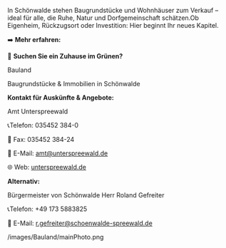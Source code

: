 
<!-- INTRO_TEXT_START -->
In Schönwalde stehen Baugrundstücke und Wohnhäuser zum Verkauf – ideal für alle, die Ruhe, Natur und Dorfgemeinschaft schätzen.Ob Eigenheim, Rückzugsort oder Investition: Hier beginnt Ihr neues Kapitel.

➡️ **Mehr erfahren:**
<!-- INTRO_TEXT_END -->

<!-- SEPARATE_TEXT_START -->
🏡 **Suchen Sie ein Zuhause im Grünen?**
<!-- SEPARATE_TEXT_END -->

<!-- BAULAND_NAME_START --> 
Bauland
<!-- BAULAND_NAME_END -->

<!-- BAULAND_SLOGAN_START -->
Baugrundstücke & Immobilien in Schönwalde
<!-- BAULAND_SLOGAN_END -->

<!-- BAULAND_TEXT_START -->
 **Kontakt für Auskünfte & Angebote:** 

Amt Unterspreewald 

📞Telefon: 035452 384-0   

📠 Fax: 035452 384-24   

📧 E-Mail: amt@unterspreewald.de   

🌐 Web: [unterspreewald.de](https://www.unterspreewald.de/)  

**Alternativ:** 

Bürgermeister von Schönwalde
Herr Roland Gefreiter 

📞Telefon: +49 173 5883825  

📧 E-Mail: r.gefreiter@schoenwalde-spreewald.de  
<!-- BAULAND_TEXT_END -->
<!-- BAULAND_PHOTO_START -->
/images/Bauland/mainPhoto.png
<!-- BAULAND_PHOTO_END -->